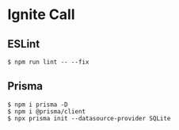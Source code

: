 # Ignite Call

## ESLint
```
$ npm run lint -- --fix
```

## Prisma
```
$ npm i prisma -D
$ npm i @prisma/client
$ npx prisma init --datasource-provider SQLite
```